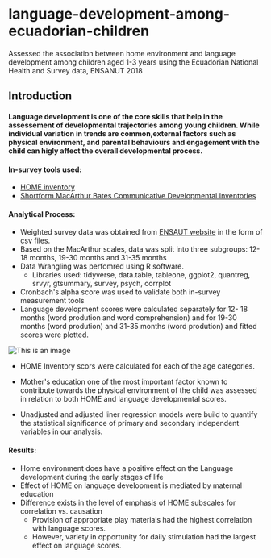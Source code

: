 # language-development-among-ecuadorian-children
Assessed the association between home environment and language development among children aged 1-3 years using the Ecuadorian National Health and Survey data, ENSANUT 2018

## Introduction

#### Language development is one of the core skills that help in the assessement of developmental trajectories among young children. While individual variation in trends are common,external factors such as physical environment, and parental behaviours and engagement with the child can higly affect the overall developmental process.


#### In-survey tools used:
* [HOME inventory](https://uwm.edu/mcwp/wp-content/uploads/sites/337/2015/12/HOME12-1-14.pdf)
* [Shortform MacArthur Bates Communicative Developmental Inventories](https://mb-cdi.stanford.edu/documents/Fensonetal2000.pdf)


#### Analytical Process:
* Weighted survey data was obtained from [ENSAUT website](https://www.ecuadorencifras.gob.ec/salud-salud-reproductiva-y-nutricion/) in the form of csv files.
* Based on the MacArthur scales, data was split into three subgroups: 12- 18 months, 19-30 months and 31-35 months
* Data Wrangling was perfomred using R software.
  * Libraries used: tidyverse, data.table, tableone, ggplot2, quantreg, srvyr, gtsummary, survey, psych, corrplot
* Cronbach's alpha score was used to validate both in-survey measurement tools
* Language development scores were calculated separately for 12- 18 months (word prodution and word comprehension) and for 19-30 months (word prodution) and 31-35 months (word prodution) and fitted scores were plotted.

![This is an image](CDI_scores/Assets/.png)

* HOME Inventory scors were calculated for each of the age categories.

* Mother's education one of the most important factor known to contribute towards the physical environment of the child was assessed in relation to both HOME and language developmental scores.

* Unadjusted and adjusted liner regression models were build to quantify the statistical significance of primary and secondary independent variables in our analysis.


#### Results:
* Home environment does have a positive effect on the Language development during the early stages of life
* Effect of HOME on language development is mediated by maternal education
* Difference exists in the level of emphasis of HOME subscales for correlation vs. causation
  * Provision of appropriate play materials had the highest correlation with language scores.
  * However, variety in opportunity for daily stimulation had the largest effect on language scores.








